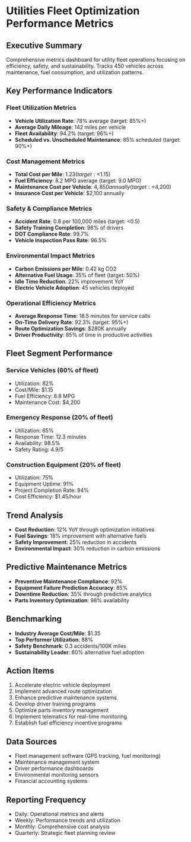 # Utilities Fleet Optimization Performance Metrics

## Executive Summary
Comprehensive metrics dashboard for utility fleet operations focusing on efficiency, safety, and sustainability. Tracks 450 vehicles across maintenance, fuel consumption, and utilization patterns.

## Key Performance Indicators

### **Fleet Utilization Metrics**
- **Vehicle Utilization Rate**: 78% average (target: 85%+)
- **Average Daily Mileage**: 142 miles per vehicle
- **Fleet Availability**: 94.2% (target: 96%+)
- **Scheduled vs. Unscheduled Maintenance**: 85% scheduled (target: 90%+)

### **Cost Management Metrics**
- **Total Cost per Mile**: $1.23 (target: <$1.15)
- **Fuel Efficiency**: 8.2 MPG average (target: 9.0 MPG)
- **Maintenance Cost per Vehicle**: $4,850 annually (target: <$4,200)
- **Insurance Cost per Vehicle**: $2,100 annually

### **Safety & Compliance Metrics**
- **Accident Rate**: 0.8 per 100,000 miles (target: <0.5)
- **Safety Training Completion**: 98% of drivers
- **DOT Compliance Rate**: 99.7%
- **Vehicle Inspection Pass Rate**: 96.5%

### **Environmental Impact Metrics**
- **Carbon Emissions per Mile**: 0.42 kg CO2
- **Alternative Fuel Usage**: 35% of fleet (target: 50%)
- **Idle Time Reduction**: 22% improvement YoY
- **Electric Vehicle Adoption**: 45 vehicles deployed

### **Operational Efficiency Metrics**
- **Average Response Time**: 18.5 minutes for service calls
- **On-Time Delivery Rate**: 92.3% (target: 95%+)
- **Route Optimization Savings**: $280K annually
- **Driver Productivity**: 85% of time in productive activities

## Fleet Segment Performance

### **Service Vehicles (60% of fleet)**
- Utilization: 82%
- Cost/Mile: $1.15
- Fuel Efficiency: 8.8 MPG
- Maintenance Cost: $4,200

### **Emergency Response (20% of fleet)**
- Utilization: 65%
- Response Time: 12.3 minutes
- Availability: 98.5%
- Safety Rating: 4.9/5

### **Construction Equipment (20% of fleet)**
- Utilization: 75%
- Equipment Uptime: 91%
- Project Completion Rate: 94%
- Cost Efficiency: $1.45/hour

## Trend Analysis
- **Cost Reduction**: 12% YoY through optimization initiatives
- **Fuel Savings**: 18% improvement with alternative fuels
- **Safety Improvement**: 25% reduction in accidents
- **Environmental Impact**: 30% reduction in carbon emissions

## Predictive Maintenance Metrics
- **Preventive Maintenance Compliance**: 92%
- **Equipment Failure Prediction Accuracy**: 85%
- **Downtime Reduction**: 35% through predictive analytics
- **Parts Inventory Optimization**: 98% availability

## Benchmarking
- **Industry Average Cost/Mile**: $1.35
- **Top Performer Utilization**: 88%
- **Safety Benchmark**: 0.3 accidents/100K miles
- **Sustainability Leader**: 60% alternative fuel adoption

## Action Items
1. Accelerate electric vehicle deployment
2. Implement advanced route optimization
3. Enhance predictive maintenance systems
4. Develop driver training programs
5. Optimize parts inventory management
6. Implement telematics for real-time monitoring
7. Establish fuel efficiency incentive programs

## Data Sources
- Fleet management software (GPS tracking, fuel monitoring)
- Maintenance management system
- Driver performance dashboards
- Environmental monitoring sensors
- Financial accounting systems

## Reporting Frequency
- Daily: Operational metrics and alerts
- Weekly: Performance trends and utilization
- Monthly: Comprehensive cost analysis
- Quarterly: Strategic fleet planning review